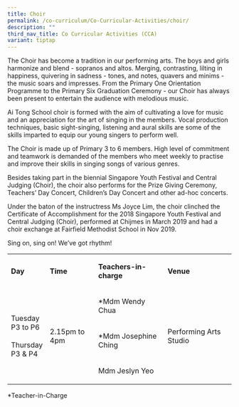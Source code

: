 ```yaml
---
title: Choir
permalink: /co-curriculum/Co-Curricular-Activities/choir/
description: ""
third_nav_title: Co Curricular Activities (CCA)
variant: tiptap
---
```

<p>The Choir has become a tradition in our performing arts. The boys and girls harmonize and blend - sopranos and altos. Merging, contrasting, lilting in happiness, quivering in sadness - tones, and notes, quavers and minims - the music soars and impresses. From the Primary One Orientation Programme to the Primary Six Graduation Ceremony - our Choir has always been present to entertain the audience with melodious music.&nbsp;</p><p>Ai Tong School choir is formed with the aim of cultivating a love for music and an appreciation for the art of singing in the members. Vocal production techniques, basic sight-singing, listening and aural skills are some of the skills imparted to equip our young singers to perform well.</p><p>The Choir is made up of Primary 3 to 6 members. High level of commitment and teamwork is demanded of the members who meet weekly to practise and improve their skills in singing songs of various genres.</p><p>Besides taking part in the biennial Singapore Youth Festival and Central Judging (Choir), the choir also performs for the Prize Giving Ceremony, Teachers’ Day Concert, Children’s Day Concert and other ad-hoc concerts.&nbsp;</p><p>Under the baton of the instructress Ms Joyce Lim, the choir clinched the Certificate of Accomplishment for the 2018 Singapore Youth Festival and Central Judging (Choir), performed at Chijmes in March 2019 and had a choir exchange at Fairfield Methodist School in Nov 2019.&nbsp;</p><p>Sing on, sing on! We’ve got rhythm!</p><table><tbody><tr><td rowspan="1" colspan="1"><p><strong>Day</strong></p></td><td rowspan="1" colspan="1"><p><strong>Time</strong></p></td><td rowspan="1" colspan="1"><p><strong>Teachers-in-charge</strong></p></td><td rowspan="1" colspan="1"><p><strong>Venue</strong></p></td></tr><tr><td rowspan="3" colspan="1"><p>Tuesday<br>P3 to P6<br><br>Thursday<br>P3 &amp; P4</p></td><td rowspan="3" colspan="1"><p>2.15pm to 4pm</p></td><td rowspan="1" colspan="1"><p>*Mdm Wendy Chua</p></td><td rowspan="3" colspan="1"><p>Performing Arts Studio</p></td></tr><tr><td rowspan="1" colspan="1"><p>*Mdm Josephine Ching</p></td></tr><tr><td rowspan="1" colspan="1"><p>Mdm Jeslyn Yeo</p></td></tr></tbody></table><p>*Teacher-in-Charge</p>